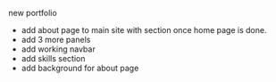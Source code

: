 new portfolio

* add about page to main site with section once home page is done. 
* add 3 more panels
* add working navbar
* add skills section
* add background for about page
